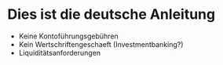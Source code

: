 
# Dies ist die deutsche Anleitung

- Keine Kontoführungsgebühren
- Kein Wertschriftengeschaeft (Investmentbanking?)
- Liquiditätsanforderungen
